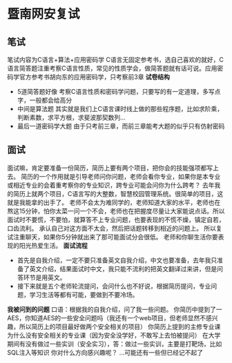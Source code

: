 # 暨南网安复试
## 笔试
笔试内容为C语言+算法+应用密码学
C语言无固定参考书，选自己喜欢的就好，C语言简答题注重考察C语言性质，常见的性质学会，做简答题就有话可说。应用密码学官方参考书胡向东的应用密码学，只考察前3章
**试卷结构**
- 5道简答题好像
  考察C语言性质和密码学问题，只要写的有一定道理，多写点字，一般都会给高分
- 中间是算法题
  其实就是我们上C语言课时线上做的那些程序题，比如求阶乘，判断素数，求平方根，求斐波那契数列...
- 最后一道密码学大题
 由于只考前三章，而前三章能考大题的似乎只有仿射密码

## 面试
面试嘛，肯定要准备一份简历，简历上要有两个项目，把你会的技能强项都写上去。
简历的一个作用就是引导老师问你问题，老师会看你专业，如果你是本专业或相近专业的会着重考察你的专业知识，跨专业可能会问你为什么跨考？
去年我的简历上就两个项目，C语言写的大整数，智慧校园管理系统。很简单的项目，这就是我能拿的出手了。
老师不会太为难同学的，老师知道大家的水平，老师也在熬这15分钟，怕你太菜一问一个不会，老师也在把握度尽量让大家能说点话。所以面试时不要慌，不要怕，就算答不上专业问题，也要表现的不慌不燥，镇定自若，口齿流利。
承认自己对这方面不太会，然后把话题转移到相近的问题上。
所以复试注重聊天，如果你5分钟就出来了那可能面试分会很低。
老师和你聊生活你要表现的阳光热爱生活。
**面试流程**
- 首先是自我介绍，一定不要只准备英文自我介绍，中文也要准备，去年我只准备了英文介绍，结果面试时中文，我只能不流利的把英文翻译过来讲，但是问答环节是用英文。
- 接下来就是五个老师轮流提问，会问什么也不好说，根据简历提问，专业问题，学习生活等都有可能，要做到不要冷场。

**我被问到的问题**
口语：根据我的自我介绍，问了我一些问题。
你简历中提到了一AES，你知道AES的一些安全问题吗（我还有一个web项目，但老师显然不感兴趣，所以简历上的项目最好做两个安全相关的项目）
你简历上提到的主修专业课为什么没有安全相关的专业课（因为安全没学好，不敢写上去怕被提问）
在大学期间有没有做过一些实训（安全实习），答：做过一些实训，主要是打靶场，比如SQL注入等知识
你对什么方向感兴趣呢？
...可能还有一些但已经记不起了



